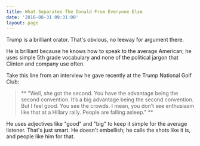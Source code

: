 ```yaml
---
title: What Separates The Donald From Everyone Else
date: '2016-08-31 09:31:00'
layout: page
---
```

Trump is a brilliant orator. That's obvious, no leeway for argument there. 

He is brilliant because he knows how to speak to the average American; he uses simple 5th grade vocabulary and none of the political jargon that Clinton and company use often. 

Take this line from an interview he gave recently at the Trump National Golf Club: 

 >** "Well, she got the second. You have the advantage being the second convention. It’s a big advantage being the second convention. But I feel good. You see the crowds. I mean, you don’t see enthusiasm like that at a Hillary rally. People are falling asleep." 
**

He uses adjectives like "good" and "big" to keep it simple for the average listener. That's just smart. He doesn't embellish; he calls the shots like it is, and people  like him for that. 



